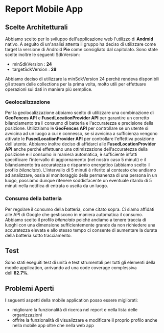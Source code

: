 # Report Mobile App

## Scelte Architetturali

Abbiamo scelto per lo sviluppo dell'applicazione web l'utilizzo di **Android** nativo.
A seguito di un'analisi attenta il gruppo ha deciso di utilizzare come target la versione di Android **Pie** come consigliato dal capitolato.
Sono state scelte inoltre le seguenti SdkVersion:

- minSdkVersion : **24**
- targetSdkVersion : **28**

Abbiamo deciso di utilizzare la minSdkVersion 24 perché rendeva disponibili gli stream delle collections per la prima volta, molto utili per effettuare operazioni sui dati in maniera più semplice.

### Geolocalizzazione

Per la geolocalizzazione abbiamo scelto di utilizzare una combinazione di **GeoFences API** e **FusedLocationProvider API** per garantire un corretto bilanciamento tra il consumo di batteria e l'accuratezza e precisione della posizione.
Utilizziamo le **GeoFences API** per controllare se un utente si avvicina ad un luogo a cui è connesso, se si avvicina a sufficienza vengono attivate le **FusedLocationProvider API** per controllare l'effettiva posizione dell'utente.
Abbiamo inoltre deciso di affidarci alle **FusedLocationProvider API** anche perché effettuano una ottimizzazione dell'accuratezza della posizione e il consumo in maniera automatica, è sufficiente infatti specificare l'intervallo di aggiornamento (nel nostro caso 5 minuti) e il bilanciamento tra accuratezza e risparmio energetico (abbiamo scelto il profilo *bilanciato*).
L'intervallo di 5 minuti è riferito al contesto che andiamo ad analizzare, ossia al monitoraggio della permanenza di una persona in un luogo, possiamo dunque ritenere soddisfacente un eventuale ritardo di 5 minuti nella notifica di entrata o uscita da un luogo.

### Consumo della batteria

Per regolare il consumo della batteria, come citato sopra. Ci siamo affidati alle API di Google che gestiscono in maniera automatica il consumo.
Abbiamo scelto il profilo *bilanciato* poiché andiamo a tenere traccia di luoghi con una dimensione sufficientemente grande da non richiedere una accuratezza elevata e allo stesso tempo ci consente di aumentare la durata della batteria sotto tracciamento.

## Test

Sono stati eseguiti test di unità e test strumentali per tutti gli elementi della mobile application, arrivando ad una code coverage complessiva dell'**82.7%**.

## Problemi Aperti

I seguenti aspetti della mobile application posso essere migliorati:

- migliorare la funzionalità di ricerca nel report e nella lista delle organizzazioni
- offrire la funzionalità di visualizzare e modificare il proprio profilo anche nella mobile app oltre che nella web app

